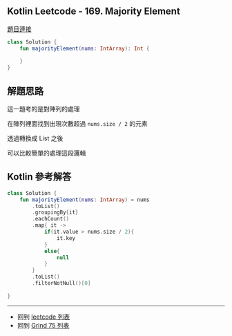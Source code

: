 ## Kotlin Leetcode - 169. Majority Element

[題目連接](https://leetcode.com/problems/majority-element/)

```kotlin
class Solution {
    fun majorityElement(nums: IntArray): Int {
        
    }
}
```

## 解題思路

這一題考的是對陣列的處理

在陣列裡面找到出現次數超過 `nums.size / 2` 的元素

透過轉換成 List 之後

可以比較簡單的處理這段邏輯

## Kotlin 參考解答

```kotlin
class Solution {
    fun majorityElement(nums: IntArray) = nums
        .toList()
        .groupingBy{it}
        .eachCount()
        .map{ it ->
            if(it.value > nums.size / 2){
                it.key
            }
            else{
                null
            }
        }
        .toList()
        .filterNotNull()[0]
    
}
```

------

- 回到 [leetcode 列表](index.md)
- 回到 [Grind 75 列表](grind75.md)
